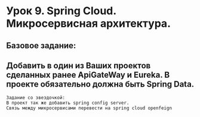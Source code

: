 # Урок 9. Spring Cloud. Микросервисная архитектура.
## Базовое задание:
## Добавить в один из Ваших проектов сделанных ранее ApiGateWay и Eureka. В проекте обязательно должна быть Spring Data.
    Задание со звездочкой:
    В проект так же добавить spring config server.
    Связь между микросервисами перевести на spring cloud openfeign
